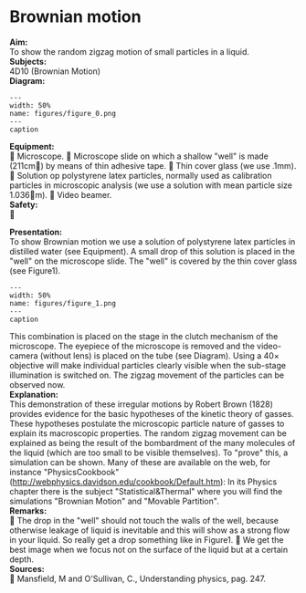 # Brownian motion 
    
<b> Aim: </b>  
 To show the random zigzag motion of small particles in a liquid.    
<b> Subjects: </b>  
 4D10 (Brownian Motion)   
<b> Diagram: </b>  
    
```{figure} figures/figure_0.png  
---  
width: 50%  
name: figures/figure_0.png  
---  
caption  
``` 
    
<b> Equipment: </b>  
  Microscope.  Microscope slide on which a shallow "well" is made (211cm) by means of thin adhesive tape.  Thin cover glass (we use .1mm).  Solution op polystyrene latex particles, normally used as calibration particles in microscopic analysis (we use a solution with mean particle size 1.036m).  Video beamer.   
<b> Safety: </b>  
 
      
<b> Presentation: </b>  
 To show Brownian motion we use a solution of polystyrene latex particles in distilled water (see Equipment). A small drop of this solution is placed in the "well" on the microscope slide. The "well" is covered by the thin cover glass (see Figure1).      
```{figure} figures/figure_1.png  
---  
width: 50%  
name: figures/figure_1.png  
---  
caption  
``` 
 This combination is placed on the stage in the clutch mechanism of the microscope. The eyepiece of the microscope is removed and the video-camera (without lens) is placed on the tube (see Diagram). Using a 40× objective will make individual particles clearly visible when the sub-stage illumination is switched on. The zigzag movement of the particles can be observed now.    
<b> Explanation: </b>  
 This demonstration of these irregular motions by Robert Brown (1828) provides evidence for the basic hypotheses of the kinetic theory of gasses. These hypotheses postulate the microscopic particle nature of gasses to explain its macroscopic properties. The random zigzag movement can be explained as being the result of the bombardment of the many molecules of the liquid (which are too small to be visible themselves). To "prove" this, a simulation can be shown. Many of these are available on the web, for instance "PhysicsCookbook" (http://webphysics.davidson.edu/cookbook/Default.htm): In its Physics chapter there is the subject "Statistical&Thermal" where you will find the simulations "Brownian Motion" and "Movable Partition".    
<b> Remarks: </b>  
  The drop in the "well" should not touch the walls of the well, because otherwise leakage of liquid is inevitable and this will show as a strong flow in your liquid. So really get a drop something like in Figure1.  We get the best image when we focus not on the surface of the liquid but at a certain depth.   
<b> Sources: </b>  
  Mansfield, M and O'Sullivan, C., Understanding physics, pag. 247.  